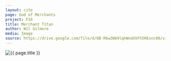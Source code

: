 ```yaml
---
layout: cite
page: God of Merchants
project: F16
title: Merchant Titan
author: Wil Gilmore
media: Image
source: https://drive.google.com/file/d/0B-R6wZWb9lqhWndXVFh5RExnc00/view?usp=sharing
---
```

![{{ page.title }}](/projects/F16/gods/merchants/merchanttitan.jpg)
